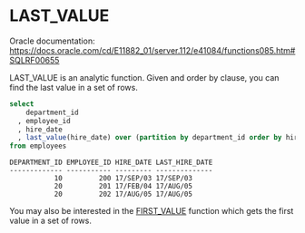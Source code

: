 # LAST_VALUE

Oracle documentation: https://docs.oracle.com/cd/E11882_01/server.112/e41084/functions085.htm#SQLRF00655

LAST_VALUE is an analytic function. Given and order by clause, you can find the last value in a set of rows.

```sql
select
    department_id
  , employee_id
  , hire_date
  , last_value(hire_date) over (partition by department_id order by hire_date rows between unbounded preceding and unbounded following) last_hire_date
from employees
```

```
DEPARTMENT_ID EMPLOYEE_ID HIRE_DATE LAST_HIRE_DATE
------------- ----------- --------- --------------
           10         200 17/SEP/03 17/SEP/03
           20         201 17/FEB/04 17/AUG/05  
           20         202 17/AUG/05 17/AUG/05
```

You may also be interested in the [FIRST_VALUE](FIRST_VALUE.md) function which gets the first value in a set of rows.
